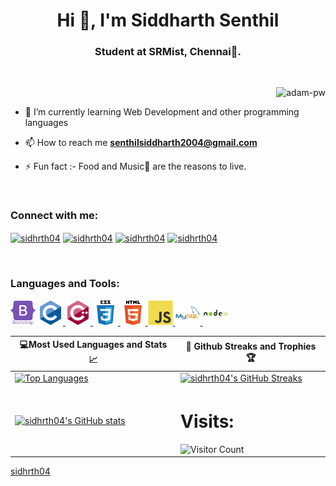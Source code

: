 <h1 align="center">Hi 👋, I'm Siddharth Senthil</h1>
<h3 align="center">Student at SRMist, Chennai🌟.</h3>

<br>

  </p>
  <p><img align="right" src="https://github.com/Adam-pw/Adam-pw/blob/main/animation_500_kxa883sd.gif" alt="adam-pw" /></p>

<br>


- 🌱 I’m currently learning Web Development and other programming languages

- 📫 How to reach me **senthilsiddharth2004@gmail.com**

- ⚡ Fun fact :- Food and Music🎵 are the reasons to live.

<br>

<h3 align="left">Connect with me:</h3>
<p align="left">
  <a href="https://www.linkedin.com/in/sidhrt04/" target="blank"><img align="center"
      src="https://raw.githubusercontent.com/rahuldkjain/github-profile-readme-generator/master/src/images/icons/Social/linked-in-alt.svg"
      alt="sidhrth04" height="30" width="40" /></a>
  <a href="https://instagram.com/sidhrth04" target="blank"><img align="center"
      src="https://raw.githubusercontent.com/rahuldkjain/github-profile-readme-generator/master/src/images/icons/Social/instagram.svg"
      alt="sidhrth04" height="30" width="40" /></a>
  <a href="https://www.hackerrank.com/sidhrth04" target="blank"><img align="center"
      src="https://raw.githubusercontent.com/rahuldkjain/github-profile-readme-generator/master/src/images/icons/Social/hackerrank.svg"
      alt="sidhrth04" height="30" width="40" /></a>
 <a href="https://twitter.com/sidhrth04" target="blank"><img align="center"
      src="https://raw.githubusercontent.com/rahuldkjain/github-profile-readme-generator/master/src/images/icons/Social/twitter.svg"
      alt="sidhrth04" height="30" width="40" /></a>
</p>

<br>

<h3 align="left">Languages and Tools:</h3>
<p align="left"> 
    <img src="https://raw.githubusercontent.com/devicons/devicon/master/icons/bootstrap/bootstrap-plain-wordmark.svg"
      alt="bootstrap" width="40" height="40" /> </a> <a href="https://www.cprogramming.com/" target="_blank"
    rel="noreferrer"> <img src="https://raw.githubusercontent.com/devicons/devicon/master/icons/c/c-original.svg"
      alt="c" width="40" height="40" /> </a> <a href="https://www.w3schools.com/cpp/" target="_blank" rel="noreferrer">
    <img src="https://raw.githubusercontent.com/devicons/devicon/master/icons/cplusplus/cplusplus-original.svg"
      alt="cplusplus" width="40" height="40" /> </a> <a href="https://www.w3schools.com/css/" target="_blank"
    rel="noreferrer"> <img
      src="https://raw.githubusercontent.com/devicons/devicon/master/icons/css3/css3-original-wordmark.svg" alt="css3"
      width="40" height="40" /> </a> <a href="https://www.w3.org/html/" target="_blank" rel="noreferrer"> <img
      src="https://raw.githubusercontent.com/devicons/devicon/master/icons/html5/html5-original-wordmark.svg"
      alt="html5" width="40" height="40" /> </a>  <a href="https://developer.mozilla.org/en-US/docs/Web/JavaScript" target="_blank"
    rel="noreferrer"> <img
      src="https://raw.githubusercontent.com/devicons/devicon/master/icons/javascript/javascript-original.svg"
      alt="javascript" width="40" height="40" /> </a> <a href="https://www.mysql.com/" target="_blank" rel="noreferrer"> <img
      src="https://raw.githubusercontent.com/devicons/devicon/master/icons/mysql/mysql-original-wordmark.svg"
      alt="mysql" width="40" height="40" /> </a> </a> <a href="https://nodejs.org" target="_blank" rel="noreferrer"> <img
      src="https://raw.githubusercontent.com/devicons/devicon/master/icons/nodejs/nodejs-original-wordmark.svg"
      alt="nodejs" width="40" height="40" /> </a> 
<br>

<!-- <h3>Statistical Data :-</h3>
 
<p><img align="left"
    src="https://github-readme-stats.vercel.app/api/top-langs?username=sidhrth04&show_icons=true&locale=en&bg_color=0d1117&text_color=ffffff&layout=compact"
    alt="sidhrth04" 
    bg_color=#808080/>|<img align="right" src="https://github-readme-stats.vercel.app/api?username=sidhrth04&show_icons=true&locale=en&bg_color=0d1117&text_color=ffffff&repo=convoychat"
    alt="sidhrth04" /></p>

<p><img align="bottom" src="https://github-readme-streak-stats.herokuapp.com/?user=sidhrth04&theme=dark&background=0d1117&date_format=M%20j%5B%2C%20Y%5D" alt="sidhrth04" /></p>
      
<p align="left"> <a href="https://twitter.com/" target="blank"><img
      src="https://img.shields.io/twitter/follow/?logo=twitter&style=for-the-badge" alt="" /></a> </p> -->
      
|💻Most Used Languages and Stats 📈|🎯 Github Streaks and Trophies 🏆|
|-----------------------------------|----------------------------------|
|[![Top Languages](https://github-readme-stats.vercel.app/api/top-langs/?username=sidhrth04&show_icons=true&theme=midnight-purple&layout=compact&hide_title=true)](https://github.com/sidhrth04)|[![sidhrth04's GitHub Streaks](https://github-readme-streak-stats.herokuapp.com/?user=sidhrth04&theme=midnight-purple&hide_border=true)](https://github.com/sidhrth04)
|[![sidhrth04's GitHub stats](https://github-readme-stats.vercel.app/api?username=sidhrth04&show_icons=true&theme=ayu-mirage&hide_title=true)](https://github.com/sidhrth04)|<h1 >Visits: </h1> ![Visitor Count](https://profile-counter.glitch.me/sidhrth04/count.svg)


[sidhrth04](https://github.com/sidhrth04)
